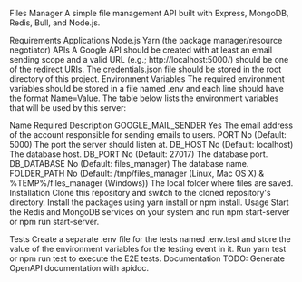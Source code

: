 Files Manager
A simple file management API built with Express, MongoDB, Redis, Bull, and Node.js.

Requirements
Applications
Node.js
Yarn (the package manager/resource negotiator)
APIs
A Google API should be created with at least an email sending scope and a valid URL (e.g.; http://localhost:5000/) should be one of the redirect URIs. The credentials.json file should be stored in the root directory of this project.
Environment Variables
The required environment variables should be stored in a file named .env and each line should have the format Name=Value. The table below lists the environment variables that will be used by this server:

Name	Required	Description
GOOGLE_MAIL_SENDER	Yes	The email address of the account responsible for sending emails to users.
PORT	No (Default: 5000)	The port the server should listen at.
DB_HOST	No (Default: localhost)	The database host.
DB_PORT	No (Default: 27017)	The database port.
DB_DATABASE	No (Default: files_manager)	The database name.
FOLDER_PATH	No (Default: /tmp/files_manager (Linux, Mac OS X) & %TEMP%/files_manager (Windows))	The local folder where files are saved.
Installation
Clone this repository and switch to the cloned repository's directory.
Install the packages using yarn install or npm install.
Usage
Start the Redis and MongoDB services on your system and run npm start-server or npm run start-server.

Tests
Create a separate .env file for the tests named .env.test and store the value of the environment variables for the testing event in it.
Run yarn test or npm run test to execute the E2E tests.
Documentation
TODO: Generate OpenAPI documentation with apidoc.
